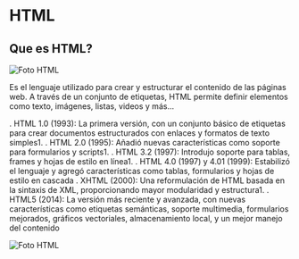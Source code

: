 # HTML

## Que es HTML?

![Foto HTML]( https://github.com/PhilipR7/SMX2-M8UF1A1-HistoriaWeb-1991-html-Rendon-Chamba-Philip/blob/main/html.png)

Es el lenguaje utilizado para crear y estructurar el contenido de las páginas web. A través de un conjunto de etiquetas, HTML permite definir elementos como texto, imágenes, listas, videos y más... 

. HTML 1.0 (1993): La primera versión, con un conjunto básico de etiquetas para crear documentos estructurados con enlaces y formatos de texto simples1.
. HTML 2.0 (1995): Añadió nuevas características como soporte para formularios y scripts1.
. HTML 3.2 (1997): Introdujo soporte para tablas, frames y hojas de estilo en línea1.
. HTML 4.0 (1997) y 4.01 (1999): Estabilizó el lenguaje y agregó características como tablas, formularios y hojas de estilo en cascada
. XHTML (2000): Una reformulación de HTML basada en la sintaxis de XML, proporcionando mayor modularidad y estructura1.
. HTML5 (2014): La versión más reciente y avanzada, con nuevas características como etiquetas semánticas, soporte multimedia, formularios mejorados, gráficos vectoriales, almacenamiento local, y un mejor manejo del contenido

![Foto HTML]( https://github.com/PhilipR7/SMX2-M8UF1A1-HistoriaWeb-1991-html-Rendon-Chamba-Philip/blob/main/html1.png)
